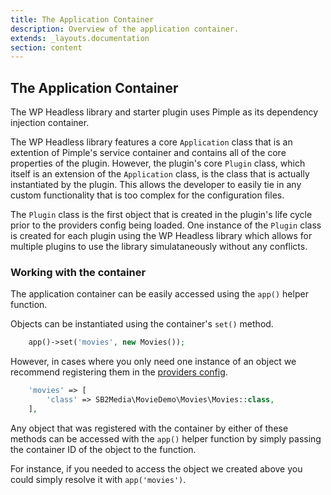 ```yaml
---
title: The Application Container
description: Overview of the application container.
extends: _layouts.documentation
section: content
---
```


## The Application Container

The WP Headless library and starter plugin uses Pimple as its dependency injection container.

The WP Headless library features a core `Application` class that is an extention of Pimple's service container and contains all of the core properties of the plugin. However, the plugin's core `Plugin` class, which itself is an extension of the `Application` class, is the class that is actually instantiated by the plugin. This allows the developer to easily tie in any custom functionality that is too complex for the configuration files.

The `Plugin` class is the first object that is created in the plugin's life cycle prior to the providers config being loaded. One instance of the `Plugin` class is created for each plugin using the WP Headless library which allows for multiple plugins to use the library simulataneously without any conflicts.

### Working with the container

The application container can be easily accessed using the `app()` helper function.

Objects can be instantiated using the container's `set()` method.

```php
    app()->set('movies', new Movies());
```

However, in cases where you only need one instance of an object we recommend registering them in the [providers config](/docs/config-providers).

```php
    'movies' => [
        'class' => SB2Media\MovieDemo\Movies\Movies::class,
    ],
```

Any object that was registered with the container by either of these methods can be accessed with the `app()` helper function by simply passing the container ID of the object to the function.

For instance, if you needed to access the object we created above you could simply resolve it with `app('movies')`.

